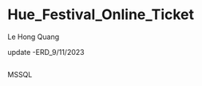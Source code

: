 # Hue_Festival_Online_Ticket
<p>Le Hong Quang</p>
<p>update -ERD_9/11/2023</p>

<p><img src = "https://i.ibb.co/VmRBTq6/img-db-projectticket.png" alt = ""></p>
MSSQL
<p><img src="https://i.ibb.co/5jQ80kn/db.png" alt=""></p>
